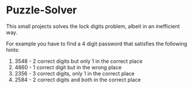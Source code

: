 # Puzzle-Solver

This small projects solves the lock digits problem, albeit in an inefficient way.

For example you have to find a 4 digit password that satisfies the following hints:
1. 3548 - 2 correct digits but only 1 in the correct place
2. 4860 - 1 correct digit but in the wrong place
3. 2356 - 3 correct digits, only 1 in the correct place
4. 2584 - 2 correct digits and both in the correct place
